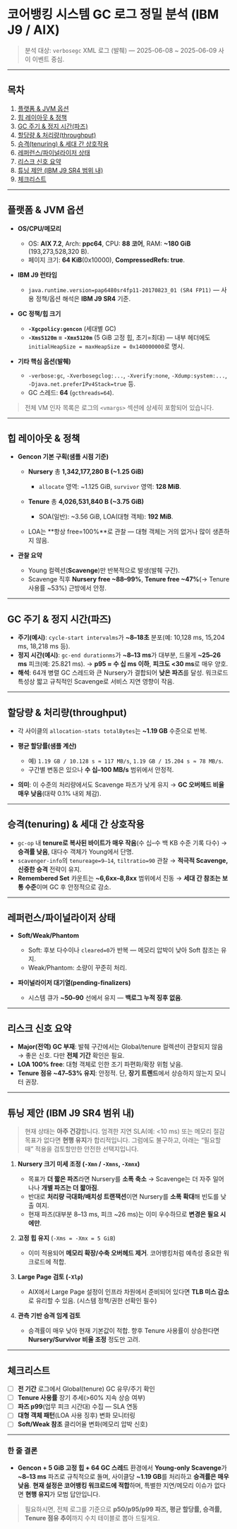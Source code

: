 # 코어뱅킹 시스템 GC 로그 정밀 분석 (IBM J9 / AIX)

> 분석 대상: `verbosegc` XML 로그 (발췌) — 2025-06-08 \~ 2025-06-09 사이 이벤트 중심.&#x20;

---

## 목차

1. [플랫폼 & JVM 옵션](#플랫폼--jvm-옵션)
2. [힙 레이아웃 & 정책](#힙-레이아웃--정책)
3. [GC 주기 & 정지 시간(파즈)](#gc-주기--정지-시간파즈)
4. [할당량 & 처리량(throughput)](#할당량--처리량throughput)
5. [승격(tenuring) & 세대 간 상호작용](#승격tenuring--세대-간-상호작용)
6. [레퍼런스/파이널라이저 상태](#레퍼런스파이널라이저-상태)
7. [리스크 신호 요약](#리스크-신호-요약)
8. [튜닝 제안 (IBM J9 SR4 범위 내)](#튜닝-제안-ibm-j9-sr4-범위-내)
9. [체크리스트](#체크리스트)

---

## 플랫폼 & JVM 옵션

* **OS/CPU/메모리**

  * OS: **AIX 7.2**, Arch: **ppc64**, CPU: **88 코어**, RAM: **\~180 GiB** (193,273,528,320 B).
  * 페이지 크기: **64 KiB**(0x10000), **CompressedRefs: true**.&#x20;
* **IBM J9 런타임**

  * `java.runtime.version=pap6480sr4fp11-20170823_01 (SR4 FP11)` — 사용 정책/옵션 해석은 **IBM J9 SR4** 기준.&#x20;
* **GC 정책/힙 크기**

  * **`-Xgcpolicy:gencon`** (세대별 GC)
  * **`-Xms5120m` = `-Xmx5120m`** (5 GiB 고정 힙, 초기=최대) — 내부 헤더에도 `initialHeapSize = maxHeapSize = 0x140000000`로 명시.&#x20;
* **기타 핵심 옵션(발췌)**

  * `-verbose:gc`, `-Xverbosegclog:...`, `-Xverify:none`, `-Xdump:system:...`, `-Djava.net.preferIPv4Stack=true` 등.
  * GC 스레드: **64** (`gcthreads=64`).&#x20;

> 전체 VM 인자 목록은 로그의 `<vmargs>` 섹션에 상세히 포함되어 있습니다.&#x20;

---

## 힙 레이아웃 & 정책

* **Gencon 기본 구획(샘플 시점 기준)**

  * **Nursery** 총 **1,342,177,280 B (\~1.25 GiB)**

    * `allocate` 영역: \~1.125 GiB, `survivor` 영역: **128 MiB**.
  * **Tenure** 총 **4,026,531,840 B (\~3.75 GiB)**

    * SOA(일반): \~3.56 GiB, LOA(대형 객체): **192 MiB**.
  * LOA는 \*\*항상 free=100%\*\*로 관찰 — 대형 객체는 거의 없거나 많이 생존하지 않음.&#x20;
* **관찰 요약**

  * Young 컬렉션(**Scavenge**)만 반복적으로 발생(발췌 구간).
  * Scavenge 직후 **Nursery free \~88–99%**, **Tenure free \~47%**(→ Tenure 사용률 \~53%) 근방에서 안정.&#x20;

---

## GC 주기 & 정지 시간(파즈)

* **주기(예시)**: `cycle-start intervalms`가 **\~8–18초** 분포(예: 10,128 ms, 15,204 ms, 18,218 ms 등).&#x20;
* **정지 시간(예시)**: `gc-end durationms`가 **\~8–13 ms**가 대부분, 드물게 **\~25–26 ms** 피크(예: 25.821 ms).
  → **p95 ≈ 수 십 ms 이하**, **피크도 <30 ms**로 매우 양호.&#x20;
* **해석**: 64개 병렬 GC 스레드와 큰 Nursery가 결합되어 **낮은 파즈**를 달성. 워크로드 특성상 짧고 규칙적인 Scavenge로 서비스 지연 영향이 작음.

---

## 할당량 & 처리량(throughput)

* 각 사이클의 `allocation-stats totalBytes`는 **\~1.19 GB** 수준으로 반복.&#x20;
* **평균 할당률(샘플 계산)**

  * 예) `1.19 GB / 10.128 s ≈ 117 MB/s`, `1.19 GB / 15.204 s ≈ 78 MB/s`.
  * 구간별 변동은 있으나 **수 십–100 MB/s** 범위에서 안정적.&#x20;
* **의미**: 이 수준의 처리량에서도 Scavenge 파즈가 낮게 유지 → **GC 오버헤드 비율 매우 낮음**(대략 0.1% 내외 체감).

---

## 승격(tenuring) & 세대 간 상호작용

* `gc-op` 내 **tenure로 복사된 바이트가 매우 작음**(수 십–수 백 KB 수준 기록 다수) → **승격률 낮음**, 대다수 객체가 Young에서 단명.&#x20;
* `scavenger-info`의 `tenureage=9–14`, `tiltratio=90` 관찰 → **적극적 Scavenge, 신중한 승격** 전략이 유지.&#x20;
* **Remembered Set** 카운트는 **\~6,6xx–8,8xx** 범위에서 진동 → **세대 간 참조는 보통 수준**이며 GC 후 안정적으로 감소.&#x20;

---

## 레퍼런스/파이널라이저 상태

* **Soft/Weak/Phantom**

  * Soft: 후보 다수이나 `cleared=0`가 반복 — 메모리 압박이 낮아 Soft 참조는 유지.
  * Weak/Phantom: 소량이 꾸준히 처리.&#x20;
* **파이널라이저 대기열(pending-finalizers)**

  * 시스템 큐가 **\~50–90** 선에서 유지 — **백로그 누적 징후 없음**.&#x20;

---

## 리스크 신호 요약

* **Major(전역) GC 부재**: 발췌 구간에서는 Global/tenure 컬렉션이 관찰되지 않음 → 좋은 신호. 다만 **전체 기간** 확인은 필요.&#x20;
* **LOA 100% free**: 대형 객체로 인한 조기 파편화/확장 위험 낮음.&#x20;
* **Tenure 점유 \~47–53% 유지**: 안정적. 단, **장기 트렌드**에서 상승하지 않는지 모니터 권장.&#x20;

---

## 튜닝 제안 (IBM J9 SR4 범위 내)

> 현재 상태는 **아주 건강**합니다. 엄격한 지연 SLA(예: <10 ms) 또는 메모리 절감 목표가 없다면 **현행 유지**가 합리적입니다. 그럼에도 불구하고, 아래는 “필요할 때” 적용을 검토할만한 안전한 선택지입니다.

1. **Nursery 크기 미세 조정 (`-Xmn` / `-Xmns`, `-Xmnx`)**

   * 목표가 **더 짧은 파즈**라면 Nursery를 **소폭 축소** → Scavenge는 더 자주 일어나나 **개별 파즈는 더 짧아짐**.
   * 반대로 **처리량 극대화/배치성 트랜잭션**이면 Nursery를 **소폭 확대**해 빈도를 낮출 여지.
   * 현재 파즈(대부분 8–13 ms, 피크 \~26 ms)는 이미 우수하므로 **변경은 필요 시에만**.&#x20;
2. **고정 힙 유지** (`-Xms = -Xmx = 5 GiB`)

   * 이미 적용되어 **메모리 확장/수축 오버헤드 제거**. 코어뱅킹처럼 예측성 중요한 워크로드에 적합.&#x20;
3. **Large Page 검토 (`-Xlp`)**

   * AIX에서 Large Page 설정이 인프라 차원에서 준비되어 있다면 **TLB 미스 감소**로 유리할 수 있음. (시스템 정책/권한 선확인 필수)
4. **관측 기반 승격 임계 검토**

   * 승격률이 매우 낮아 현재 기본값이 적합. 향후 Tenure 사용률이 상승한다면 **Nursery/Survivor 비율 조정** 정도만 고려.

---

## 체크리스트

* [ ] **전 기간** 로그에서 Global(tenure) GC 유무/주기 확인
* [ ] **Tenure 사용률** 장기 추세(>60% 지속 상승 여부)
* [ ] **파즈 p99**(업무 피크 시간대) 수집 — SLA 연동
* [ ] **대형 객체 패턴**(LOA 사용 징후) 변화 모니터링
* [ ] **Soft/Weak 참조** 클리어율 변화(메모리 압박 신호)

---

### 한 줄 결론

* **Gencon + 5 GiB 고정 힙 + 64 GC 스레드** 환경에서 **Young-only Scavenge**가 **\~8–13 ms** 파즈로 규칙적으로 돌며, 사이클당 **\~1.19 GB**를 처리하고 **승격률은 매우 낮음**. **현재 설정은 코어뱅킹 워크로드에 적합**하며, 특별한 지연/메모리 이슈가 없다면 **현행 유지**가 모범 답안입니다.&#x20;

> 필요하시면, 전체 로그를 기준으로 **p50/p95/p99 파즈, 평균 할당률, 승격률, Tenure 점유 추이**까지 수치 테이블로 뽑아 드릴게요.

